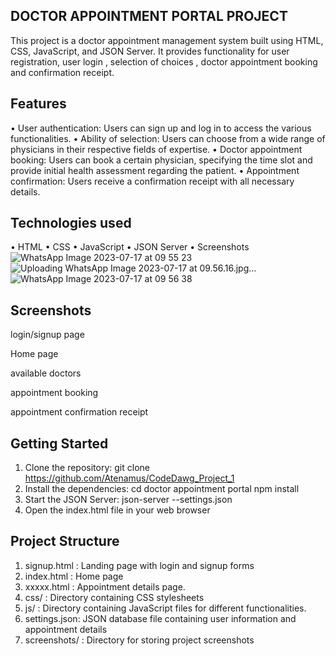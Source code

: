 ## DOCTOR APPOINTMENT PORTAL PROJECT

This project is a doctor appointment management system built using HTML, CSS, JavaScript, and JSON Server. It provides functionality for user registration, user login , selection of choices , doctor appointment booking and confirmation receipt.

## Features
• User authentication: Users can sign up and log in to access the various   functionalities.
• Ability of selection: Users can choose from a wide range of physicians in their respective fields of expertise.
• Doctor appointment booking: Users can book a certain physician, specifying the time slot and provide initial health assessment regarding the patient.
• Appointment confirmation: Users receive a confirmation receipt with   all necessary details.

## Technologies used 
• HTML
• CSS
• JavaScript
• JSON Server
• Screenshots 
![WhatsApp Image 2023-07-17 at 09 55 23](https://github.com/Atenamus/CodeDawg_Project_1/assets/138751641/31d42bc2-6052-44dd-885e-cbfcadc37d34)
![Uploading WhatsApp Image 2023-07-17 at 09.56.16.jpg…]()
![WhatsApp Image 2023-07-17 at 09 56 38](https://github.com/Atenamus/CodeDawg_Project_1/assets/138751641/dabb1258-1a44-42d4-9102-5ea4478e5b91)


 ## Screenshots

login/signup page



Home page
 
available doctors 

appointment booking 

appointment confirmation receipt

## Getting Started
1. Clone the repository:
git clone https://github.com/Atenamus/CodeDawg_Project_1
2. Install the dependencies:
cd doctor appointment portal
npm install 
3. Start the JSON Server:
 json-server --settings.json
4. Open the index.html file in your web browser
## Project Structure
1. signup.html : Landing page with login and signup forms
2. index.html : Home page
4. xxxxx.html : Appointment details page.
5. css/ : Directory containing CSS stylesheets
6. js/ : Directory containing JavaScript files for different functionalities.
7. settings.json: JSON database file containing user information  and appointment details
8. screenshots/ : Directory for storing project screenshots

